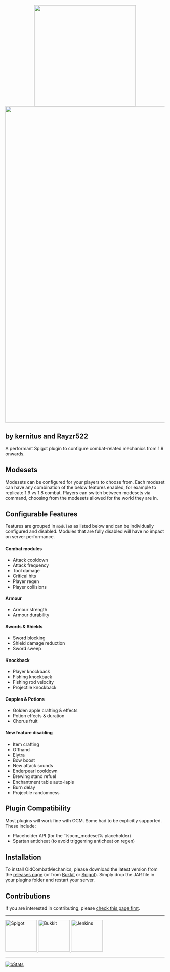 <!--
     This Source Code Form is subject to the terms of the Mozilla Public
     License, v. 2.0. If a copy of the MPL was not distributed with this
     file, You can obtain one at https://mozilla.org/MPL/2.0/.
-->

<p align="center">
<img src="res/ocm-icon.png" width=320>
<img src="res/ocm-banner.png" width=1000>
</p>

## by kernitus and Rayzr522
A performant Spigot plugin to configure combat-related mechanics from 1.9 onwards.

## Modesets
Modesets can be configured for your players to choose from. Each modeset can have any combination of the below features enabled, for example to replicate 1.9 vs 1.8 combat. Players can switch between modesets via command, choosing from the modesets allowed for the world they are in.

## Configurable Features
Features are grouped in `module`s as listed below and can be individually configured and disabled. Modules that are fully disabled will have no impact on server performance.

#### Combat modules
- Attack cooldown
- Attack frequency
- Tool damage
- Critical hits
- Player regen
- Player collisions

#### Armour
- Armour strength
- Armour durability

#### Swords & Shields
- Sword blocking
- Shield damage reduction
- Sword sweep

#### Knockback
- Player knockback
- Fishing knockback
- Fishing rod velocity
- Projectile knockback

#### Gapples & Potions
- Golden apple crafting & effects
- Potion effects & duration
- Chorus fruit

#### New feature disabling
- Item crafting
- Offhand
- Elytra
- Bow boost
- New attack sounds
- Enderpearl cooldown
- Brewing stand refuel
- Enchantment table auto-lapis
- Burn delay
- Projectile randomness

## Plugin Compatibility
Most plugins will work fine with OCM. Some had to be explicitly supported. These include:
- Placeholder API (for the `%ocm_modeset% placeholder)
- Spartan anticheat (to avoid triggerring anticheat on regen)

## Installation
To install OldCombatMechanics, please download the latest version from the [releases page](https://github.com/kernitus/BukkitOldCombatMechanics/releases) (or from [Bukkit](http://dev.bukkit.org/bukkit-plugins/oldcombatmechanics/) or [Spigot](https://www.spigotmc.org/resources/oldcombatmechanics.19510/)). Simply drop the JAR file in your plugins folder and restart your server.

## Contributions

If you are interested in contributing, please [check this page first](.github/CONTRIBUTING.md).
<hr/>

<a href="https://www.spigotmc.org/resources/19510/">
    <img src="res/spigot.png" alt="Spigot" height="100">
</a>
<a href="https://dev.bukkit.org/projects/oldcombatmechanics">
    <img src="res/bukkit.png" alt="Bukkit" height="100">
</a>
<a href="https://ci.rayzr.dev/job/OldCombatMechanics/">
    <img src="res/jenkins.png" alt="Jenkins" height="100">
</a>

<hr/>


<a href="https://bstats.org/plugin/bukkit/OldCombatMechanics">
    <img src="https://bstats.org/signatures/bukkit/OldCombatMechanics.svg" alt="bStats">
</a>


